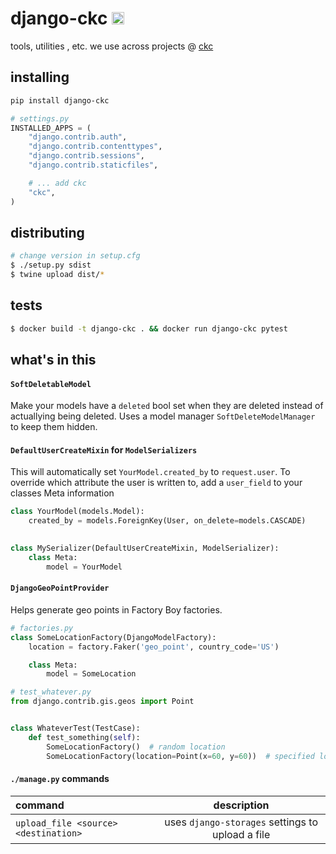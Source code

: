 django-ckc [<img src="https://ckcollab.com/assets/images/badges/badge.svg" alt="CKC" height="20">](https://ckcollab.com)
==========
tools, utilities
, etc. we use across projects @ [ckc](https://ckcollab.com)


## installing

```bash
pip install django-ckc
```

```python
# settings.py
INSTALLED_APPS = (
    "django.contrib.auth",
    "django.contrib.contenttypes",
    "django.contrib.sessions",
    "django.contrib.staticfiles",

    # ... add ckc
    "ckc",
)
```

## distributing

```bash
# change version in setup.cfg
$ ./setup.py sdist
$ twine upload dist/*
```

## tests

```bash
$ docker build -t django-ckc . && docker run django-ckc pytest
```

## what's in this

#### `SoftDeletableModel`

Make your models have a `deleted` bool set when they are deleted instead of actuallying 
being deleted. Uses a model manager `SoftDeleteModelManager` to keep them hidden.

#### `DefaultUserCreateMixin` for `ModelSerializers`

This will automatically set `YourModel.created_by` to `request.user`. To override which
attribute the user is written to, add a `user_field` to your classes Meta information

```py
class YourModel(models.Model):
    created_by = models.ForeignKey(User, on_delete=models.CASCADE)
        

class MySerializer(DefaultUserCreateMixin, ModelSerializer):
    class Meta:
        model = YourModel
```

#### `DjangoGeoPointProvider`

Helps generate geo points in Factory Boy factories.

```py
# factories.py
class SomeLocationFactory(DjangoModelFactory):
    location = factory.Faker('geo_point', country_code='US')

    class Meta:
        model = SomeLocation

# test_whatever.py
from django.contrib.gis.geos import Point


class WhateverTest(TestCase):
    def test_something(self):
        SomeLocationFactory()  # random location
        SomeLocationFactory(location=Point(x=60, y=60))  # specified location
```


#### `./manage.py` commands

| command | description|
| :---        |    :----:   |
| `upload_file <source> <destination>` | uses `django-storages` settings to upload a file |
